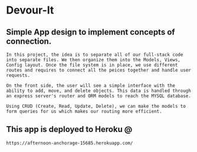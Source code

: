 # Devour-It

## Simple App design to implement concepts of connection. 

    In this project, the idea is to separate all of our full-stack code into separate files. We then organize them into the Models, Views, Config layout. Once the file system is in place, we use different routes and requires to connect all the peices together and handle user requests. 

    On the front side, the user will see a simple interface with the ability to add, move, and delete objects. This data is handled through an express server's router and ORM models to reach the MYSQL database. 

    Using CRUD (Create, Read, Update, Delete), we can make the models to form queries for us which makes our routing more efficient. 

## This app is deployed to Heroku @

    https://afternoon-anchorage-15685.herokuapp.com/

